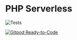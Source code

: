 # PHP Serverless

![Tests](https://github.com/Sinevia/php-library-html/workflows/Test/badge.svg)

[![Gitpod Ready-to-Code](https://img.shields.io/badge/Gitpod-Ready--to--Code-blue?logo=gitpod)](https://gitpod.io/#https://github.com/phpserverless/phpserverless) 

